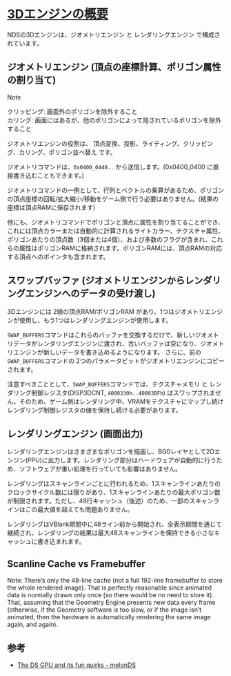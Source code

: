 # [3Dエンジンの概要](https://mgba-emu.github.io/gbatek/#ds3doverview)

NDSの3Dエンジンは、ジオメトリエンジン と レンダリングエンジン で構成されています。

## ジオメトリエンジン (頂点の座標計算、ポリゴン属性の割り当て)

> [!NOTE]
> クリッピング:  画面外のポリゴンを除外すること  
> カリング:      画面にはあるが、他のポリゴンによって隠されているポリゴンを除外すること

ジオメトリエンジンの役割は、 頂点変換、投影、ライティング、クリッピング、カリング、ポリゴン並べ替え です。

ジオメトリコマンドは、`0x0400_0440..` から送信します。(0x0400_0400 に直接書き込むこともできます。)

ジオメトリコマンドの一例として、行列とベクトルの乗算があるため、ポリゴンの頂点座標の回転/拡大縮小/移動をゲーム側で行う必要はありません。(結果の座標は頂点RAMに保存されます)

他にも、ジオメトリコマンドでポリゴンと頂点に属性を割り当てることができ、これには頂点カラーまたは自動的に計算されるライトカラー、テクスチャ属性、ポリゴンあたりの頂点数（3個または4個）、および多数のフラグが含まれ、これらの属性はポリゴンRAMに格納されます。ポリゴンRAMには、頂点RAMの対応する頂点へのポインタも含まれます。

## スワップバッファ (ジオメトリエンジンからレンダリングエンジンへのデータの受け渡し)

3Dエンジンには 2組の頂点RAM/ポリゴンRAM があり、1つはジオメトリエンジンが使用し、もう1つはレンダリングエンジンが使用します。

`SWAP_BUFFERS`コマンドはこれらのバッファを交換するだけで、新しいジオメトリデータがレンダリングエンジンに渡され、古いバッファは空になり、ジオメトリエンジンが新しいデータを書き込めるようになります。 さらに、前の`SWAP_BUFFERS`コマンドの 2つのパラメータビットがジオメトリエンジンにコピーされます。

注意すべきこととして、`SWAP_BUFFERS`コマンドでは、テクスチャメモリ と レンダリング制御レジスタ(DISP3DCNT, `4000330h..40003BFh`) はスワップされません。そのため、ゲーム側はレンダリング中、VRAMをテクスチャにマップし続けレンダリング制御レジスタの値を保持し続ける必要があります。

## レンダリングエンジン (画面出力)

レンダリングエンジンはさまざまなポリゴンを描画し、BG0レイヤとして2Dエンジン(PPU)に出力します。レンダリング部分はハードウェアが自動的に行うため、ソフトウェアが重い処理を行っていても影響はありません。

レンダリングはスキャンラインごとに行われるため、1スキャンラインあたりのクロックサイクル数には限りがあり、1スキャンラインあたりの最大ポリゴン数が制限されます。ただし、48行キャッシュ（後述）のため、一部のスキャンラインはこの最大値を超えても問題ありません。

レンダリングはVBlank期間中に48ライン前から開始され、全表示期間を通じて継続され、レンダリングの結果は最大48スキャンラインを保持できる小さなキャッシュに書き込まれます。

## Scanline Cache vs Framebuffer

Note: There’s only the 48-line cache (not a full 192-line framebuffer to store the whole rendered image). That is perfectly reasonable since animated data is normally drawn only once (so there would be no need to store it). That, assuming that the Geometry Engine presents new data every frame (otherwise, if the Geometry software is too slow, or if the image isn’t animated, then the hardware is automatically rendering the same image again, and again).


## 参考

- [The DS GPU and its fun quirks - melonDS](https://melonds.kuribo64.net/comments.php?id=56)


